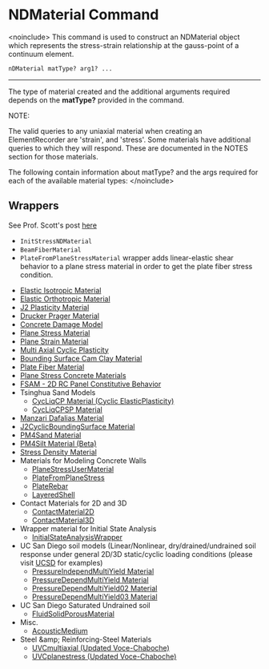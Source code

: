 # NDMaterial Command

<p>&lt;noinclude&gt; This command is used to construct an NDMaterial
object which represents the stress-strain relationship at the
gauss-point of a continuum element.</p>

```tcl
nDMaterial matType? arg1? ...
```
<hr />
<p>The type of material created and the additional arguments required
depends on the <strong>matType?</strong> provided in the command.</p>
<p>NOTE:</p>
<p>The valid queries to any uniaxial material when creating an
ElementRecorder are 'strain', and 'stress'. Some materials have
additional queries to which they will respond. These are documented in
the NOTES section for those materials.</p>
<p>The following contain information about matType? and the args
required for each of the available material types:
&lt;/noinclude&gt;</p>

## Wrappers

See Prof. Scott's post [here](https://portwooddigital.com/2020/07/11/theres-a-wrapper-for-that/)
- `InitStressNDMaterial`
- `BeamFiberMaterial`
- `PlateFromPlaneStressMaterial` wrapper adds linear-elastic shear behavior to a plane stress material in order to get the plate fiber stress condition.

<ul>
<li><a href="Elastic_Isotropic_Material" title="wikilink">Elastic
Isotropic Material</a></li>
<li><a href="Elastic_Orthotropic_Material" title="wikilink">Elastic
Orthotropic Material</a></li>
<li><a href="J2_Plasticity_Material" title="wikilink">J2 Plasticity
Material</a></li>
<li><a href="Drucker_Prager" title="wikilink"> Drucker Prager
Material</a></li>
<li><a href="Damage2p" title="wikilink"> Concrete Damage Model</a></li>
<li><a href="Plane_Stress_Material" title="wikilink">Plane Stress Material</a></li>
<li><a href="Plane_Strain_Material" title="wikilink">Plane Strain Material</a></li>
<li><a href="MCP" title="wikilink"> Multi Axial Cyclic
Plasticity</a></li>
<li><a href="Bounding_Cam_Clay" title="wikilink"> Bounding Surface Cam
Clay Material</a></li>
<li><a href="Plate_Fiber_Material" title="wikilink">Plate Fiber
Material</a></li>
<li><a href="Plane_Stress_Concrete_Materials" title="wikilink">Plane
Stress Concrete Materials</a></li>
<li><a href="FSAM_-_2D_RC_Panel_Constitutive_Behavior"
title="wikilink">FSAM - 2D RC Panel Constitutive Behavior</a></li>
<li>Tsinghua Sand Models
<ul>
<li><a href="CycLiqCP_Material_(Cyclic_ElasticPlasticity)"
title="wikilink">CycLiqCP Material (Cyclic ElasticPlasticity)</a></li>
<li><a href="CycLiqCPSP_Material" title="wikilink">CycLiqCPSP
Material</a></li>
</ul></li>
<li><a href="Manzari_Dafalias_Material" title="wikilink">Manzari
Dafalias Material</a></li>
<li><a href="J2CyclicBoundingSurface_Material"
title="wikilink">J2CyclicBoundingSurface Material</a></li>
<li><a href="PM4Sand_Material" title="wikilink">PM4Sand
Material</a></li>
<li><a href="PM4Silt_Material_(Beta)" title="wikilink">PM4Silt Material
(Beta)</a></li>
<li><a href="Stress_Density_Material" title="wikilink">Stress Density
Material</a></li>

<li>Materials for Modeling Concrete Walls
<ul>
<li><a
href="http://www.luxinzheng.net/download/OpenSEES/En_THUShell_OpenSEES.htm">PlaneStressUserMaterial</a></li>
<li><a
href="http://www.luxinzheng.net/download/OpenSEES/En_THUShell_OpenSEES.htm">PlateFromPlaneStress</a></li>
<li><a
href="http://www.luxinzheng.net/download/OpenSEES/En_THUShell_OpenSEES.htm">PlateRebar</a></li>
<li><a
href="http://www.luxinzheng.net/download/OpenSEES/En_THUShell_OpenSEES.htm">LayeredShell</a></li>
</ul></li>

<li>Contact Materials for 2D and 3D
<ul>
<li><a href="ContactMaterial2D"
title="wikilink">ContactMaterial2D</a></li>
<li><a href="ContactMaterial3D"
title="wikilink">ContactMaterial3D</a></li>
</ul></li>
<li>Wrapper material for Initial State Analysis
<ul>
<li><a href="InitialStateAnalysisWrapper"
title="wikilink">InitialStateAnalysisWrapper</a></li>
</ul></li>


<li>UC San Diego soil models (Linear/Nonlinear, dry/drained/undrained
soil response under general 2D/3D static/cyclic loading conditions
(please visit <a href="http://soilquake.net/opensees">UCSD</a> for
examples)
<ul>
<li><a href="PressureIndependMultiYield_Material"
title="wikilink">PressureIndependMultiYield Material</a></li>
<li><a href="PressureDependMultiYield_Material"
title="wikilink">PressureDependMultiYield Material</a></li>
<li><a href="PressureDependMultiYield02_Material"
title="wikilink">PressureDependMultiYield02 Material</a></li>
<li><a href="PressureDependMultiYield03_Material"
title="wikilink">PressureDependMultiYield03 Material</a></li>
</ul></li>
<li>UC San Diego Saturated Undrained soil
<ul>
<li><a href="FluidSolidPorousMaterial"
title="wikilink">FluidSolidPorousMaterial</a></li>
</ul></li>
<li>Misc.
<ul>
<li><a href="AcousticMedium" title="wikilink">AcousticMedium</a></li>
</ul></li>
<li>Steel &amp;amp; Reinforcing-Steel Materials
<ul>
<li><a href="UVCmultiaxial_(Updated_Voce-Chaboche)"
title="wikilink">UVCmultiaxial (Updated Voce-Chaboche)</a></li>
<li><a href="UVCplanestress_(Updated_Voce-Chaboche)"
title="wikilink">UVCplanestress (Updated Voce-Chaboche)</a></li>
</ul></li>
</ul>
